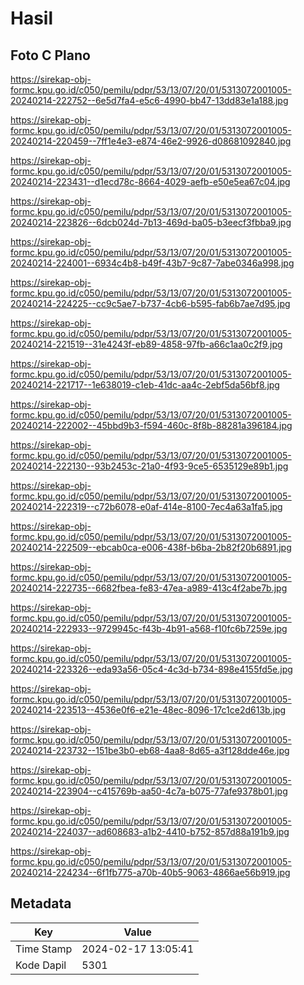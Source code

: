 # Hasil

## Foto C Plano

https://sirekap-obj-formc.kpu.go.id/c050/pemilu/pdpr/53/13/07/20/01/5313072001005-20240214-222752--6e5d7fa4-e5c6-4990-bb47-13dd83e1a188.jpg

https://sirekap-obj-formc.kpu.go.id/c050/pemilu/pdpr/53/13/07/20/01/5313072001005-20240214-220459--7ff1e4e3-e874-46e2-9926-d08681092840.jpg

https://sirekap-obj-formc.kpu.go.id/c050/pemilu/pdpr/53/13/07/20/01/5313072001005-20240214-223431--d1ecd78c-8664-4029-aefb-e50e5ea67c04.jpg

https://sirekap-obj-formc.kpu.go.id/c050/pemilu/pdpr/53/13/07/20/01/5313072001005-20240214-223826--6dcb024d-7b13-469d-ba05-b3eecf3fbba9.jpg

https://sirekap-obj-formc.kpu.go.id/c050/pemilu/pdpr/53/13/07/20/01/5313072001005-20240214-224001--6934c4b8-b49f-43b7-9c87-7abe0346a998.jpg

https://sirekap-obj-formc.kpu.go.id/c050/pemilu/pdpr/53/13/07/20/01/5313072001005-20240214-224225--cc9c5ae7-b737-4cb6-b595-fab6b7ae7d95.jpg

https://sirekap-obj-formc.kpu.go.id/c050/pemilu/pdpr/53/13/07/20/01/5313072001005-20240214-221519--31e4243f-eb89-4858-97fb-a66c1aa0c2f9.jpg

https://sirekap-obj-formc.kpu.go.id/c050/pemilu/pdpr/53/13/07/20/01/5313072001005-20240214-221717--1e638019-c1eb-41dc-aa4c-2ebf5da56bf8.jpg

https://sirekap-obj-formc.kpu.go.id/c050/pemilu/pdpr/53/13/07/20/01/5313072001005-20240214-222002--45bbd9b3-f594-460c-8f8b-88281a396184.jpg

https://sirekap-obj-formc.kpu.go.id/c050/pemilu/pdpr/53/13/07/20/01/5313072001005-20240214-222130--93b2453c-21a0-4f93-9ce5-6535129e89b1.jpg

https://sirekap-obj-formc.kpu.go.id/c050/pemilu/pdpr/53/13/07/20/01/5313072001005-20240214-222319--c72b6078-e0af-414e-8100-7ec4a63a1fa5.jpg

https://sirekap-obj-formc.kpu.go.id/c050/pemilu/pdpr/53/13/07/20/01/5313072001005-20240214-222509--ebcab0ca-e006-438f-b6ba-2b82f20b6891.jpg

https://sirekap-obj-formc.kpu.go.id/c050/pemilu/pdpr/53/13/07/20/01/5313072001005-20240214-222735--6682fbea-fe83-47ea-a989-413c4f2abe7b.jpg

https://sirekap-obj-formc.kpu.go.id/c050/pemilu/pdpr/53/13/07/20/01/5313072001005-20240214-222933--9729945c-f43b-4b91-a568-f10fc6b7259e.jpg

https://sirekap-obj-formc.kpu.go.id/c050/pemilu/pdpr/53/13/07/20/01/5313072001005-20240214-223326--eda93a56-05c4-4c3d-b734-898e4155fd5e.jpg

https://sirekap-obj-formc.kpu.go.id/c050/pemilu/pdpr/53/13/07/20/01/5313072001005-20240214-223513--4536e0f6-e21e-48ec-8096-17c1ce2d613b.jpg

https://sirekap-obj-formc.kpu.go.id/c050/pemilu/pdpr/53/13/07/20/01/5313072001005-20240214-223732--151be3b0-eb68-4aa8-8d65-a3f128dde46e.jpg

https://sirekap-obj-formc.kpu.go.id/c050/pemilu/pdpr/53/13/07/20/01/5313072001005-20240214-223904--c415769b-aa50-4c7a-b075-77afe9378b01.jpg

https://sirekap-obj-formc.kpu.go.id/c050/pemilu/pdpr/53/13/07/20/01/5313072001005-20240214-224037--ad608683-a1b2-4410-b752-857d88a191b9.jpg

https://sirekap-obj-formc.kpu.go.id/c050/pemilu/pdpr/53/13/07/20/01/5313072001005-20240214-224234--6f1fb775-a70b-40b5-9063-4866ae56b919.jpg


## Metadata

| Key        | Value               |
| ---------- | ------------------- |
| Time Stamp | 2024-02-17 13:05:41 |
| Kode Dapil | 5301                |



